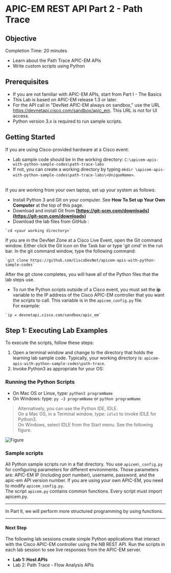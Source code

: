 # APIC-EM REST API Part 2 - Path Trace


## Objective

Completion Time: 20 minutes

* Learn about the Path Trace APIC-EM APIs
* Write custom scripts using Python


## Prerequisites
* If you are not familiar with APIC-EM APIs, start from Part I - The Basics
* This Lab is based on APIC-EM release 1.3 or later.
* For the API call in "DevNet APIC-EM always on sandbox," use the URL https://devnetapi.cisco.com/sandbox/apic_em. This URL is not for UI access.
* Python version 3.x is required to run sample scripts.


## Getting Started

If you are using Cisco-provided hardware at a Cisco event:

*  Lab sample code should be in the working directory: `C:\apicem-apis-with-python-sample-codes\path-trace-labs`
*  If not, you can create a working directory by typing `mkdir \apicem-apis-with-python-sample-codes\path-trace-labs\<UniqueName>`.<br><br>

If you are working from your own laptop, set up your system as follows:

*  Install Python 3 and Git on your computer. See **How To Set up Your Own Computer** at the top of this page.
*  Download and install Git from **[https://git-scm.com/downloads](https://git-scm.com/downloads)**
*  Download the lab files from GitHub :<br>

  ```
  `cd <your working directory>`
  ```


If you are in the DevNet Zone at a Cisco Live Event, open the Git command window. Either click the Git icon on the Task bar or type 'git cmd' in the run bar.  In the git command window, type the following command:

```
`git clone https://github.com/CiscoDevNet/apicem-apis-with-python-sample-codes`
```
After the git clone completes, you will have all of the Python files that the lab steps use.

*  To run the Python scripts outside of a Cisco event, you must set the **ip** variable to the IP address of the Cisco APIC-EM controller that you want the scripts to call. This variable is in the `apicem_config.py` file.<br>
For example:

 ```
 `ip = devnetapi.cisco.com/sandbox/apic_em`
 ```

## Step 1:  Executing Lab Examples

To execute the scripts, follow these steps:

1. Open a terminal window and change to the directory that holds the learning lab sample code.  Typically, your working directory is: `apicem-apis-with-python-sample-codes\path-trace`.
2. Invoke Python3 as appropriate for your OS:<br>

### Running the Python Scripts

  * On Mac OS or Linux, type: `python3 programName`
  * On Windows: type: `py –3 programName` or `python programName`

>  Alternatively, you can use the Python IDE, IDLE.<br> On a Mac OS, in a Terminal window, type: `idle3` to invoke IDLE for Python3.<br>On Windows, select IDLE from the Start menu. See the following figure.</b><br></font>

![Figure](/posts/files/apic-em-path-trace/idle.jpg)



###  Sample scripts
All Python sample scripts run in a flat directory. You use `apicem\_config.py` for configuring parameters for different environments. Those parameters are: APIC-EM IP (including port number), username, password, and the apic-em API version number. If you are using your own APIC-EM, you need to modify `apicem_config.py`. <br>
The script `apicem.py` contains common functions. Every script must import apicem.py.

---
In Part II, we will perform more structured programming by using functions.

---

#### Next Step
The following lab sessions create simple Python applications that interact with the Cisco APIC-EM controller using the NB REST API. Run the scripts in each lab session to see live responses from the APIC-EM server.

* **Lab 1: Host APIs**
* Lab 2: Path Trace - Flow Analysis APIs
